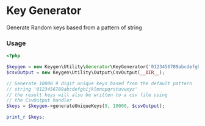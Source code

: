 # Key Generator
Generate Random keys based from a pattern of string
### Usage
```php
<?php

$keygen = new Keygen\Utility\Generator\KeyGenerator('0123456789abcdefghijklmnopqrstuvwxyz');
$csvOutput = new Keygen\Utility\Output\CsvOutput(__DIR__);

// Generate 10000 9 digit unique keys based from the default pattern 
// string '0123456789abcdefghijklmnopqrstuvwxyz'
// the result keys will also be written to a csv file using 
// the CsvOutput handler
$keys = $keygen->generateUniqueKeys(9, 10000, $csvOutput);

print_r $keys;
```
